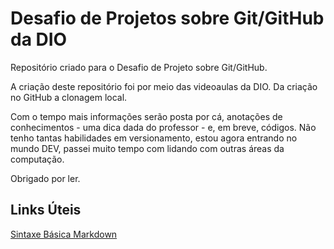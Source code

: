 # Desafio de Projetos sobre Git/GitHub da DIO
Repositório criado para o Desafio de Projeto sobre Git/GitHub.


A criação deste repositório foi por meio das videoaulas da DIO. Da criação no GitHub a clonagem local.

Com o tempo mais informações serão posta por cá, anotações de conhecimentos - uma dica dada do professor -  e, em breve, códigos. Não tenho tantas habilidades em versionamento, estou agora entrando no mundo DEV, passei muito tempo com lidando com outras áreas da computação. 

Obrigado por ler.

## Links Úteis

[Sintaxe Básica Markdown](https://www.markdownguide.org/basic-syntax/)

